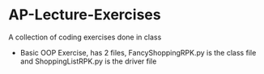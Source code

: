 # AP-Lecture-Exercises
A collection of coding exercises done in class

  - Basic OOP Exercise, has 2 files, FancyShoppingRPK.py is the class file and ShoppingListRPK.py is the driver file
